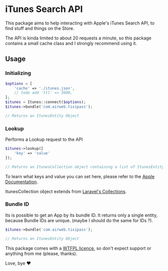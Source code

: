 # iTunes Search API

This package aims to help interacting with Apple's iTunes Search API, to find stuff and things on the Store.

The API is kinda limited to about 20 requests a minute, so this package contains a small cache class and I strongly recommend using it.

## Usage
### Initializing
```php
$options = [
	'cache' => './itunes.json',
	// todo add 'ttl' => 3600,
];
$itunes = Itunes::connect($options);
$itunes->bundle('com.airweb.tixipass');

// Returns an ItunesEntity Object
```
### Lookup

Performs a Lookup request to the API

```php
$itunes->lookup([
	'key' => 'value'
]);

// Returns an ItunesCollection object containing a list of ItunesEntity objects
```

To learn what keys and value you can set here, please refer to the [Apple Documentation](https://affiliate.itunes.apple.com/resources/documentation/itunes-store-web-service-search-api/).

ItunesCollection object extends from [Laravel's Collections](https://laravel.com/docs/5.7/collections).
### Bundle ID
Its is possible to get an App by its bundle ID. It returns only a single entity, because Bundle IDs are unique. (maybe I should do the same for IDs ?).
```php
$itunes->bundle('com.airweb.tixipass');

// Returns an ItunesEntity Object
```

This package comes with a [WTFPL licence](http://www.wtfpl.net/), so don't expect support or anything from me (please, thanks).

Love, bye ♥
